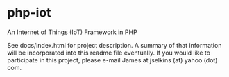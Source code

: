 # php-iot
An Internet of Things (IoT) Framework in PHP

See docs/index.html for project description. A summary of that information will be incorporated into this readme file eventually. If you would like to participate in this project, please e-mail James at jselkins (at) yahoo (dot) com.
